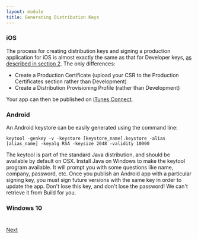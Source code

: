 ```yaml
---
layout: module
title: Generating Distribution Keys
---
```


### iOS

The process for creating distribution keys and signing a production application for iOS is almost exactly the same as that for Developer keys, [as described in section 2](5-generating-keys-and-publishing-your-app.md). The only differences:

- Create a Production Certificate (upload your CSR to the Production Certificates section rather than Development)
- Create a Distribution Provisioning Profile (rather than Development)

Your app can then be published on [iTunes Connect](https://www.apple.com/itunes/working-itunes/sell-content/apps/).

### Android

An Android keystore can be easily generated using the command line:

    keytool -genkey -v -keystore [keystore_name].keystore -alias [alias_name] -keyalg RSA -keysize 2048 -validity 10000

The keytool is part of the standard Java distribution, and should be available by default on OSX. Install Java on Windows to make the keytool program available. It will prompt you with some questions like name, company, password, etc. Once you publish an Android app with a particular signing key, you must sign future versions with the same key in order to update the app. Don't lose this key, and don't lose the password! We can't retrieve it from Build for you.

### Windows 10



<div class="row" style="margin-top:40px;">
<div class="col-sm-12">
<a href="6-creating-client-applications-with-oauth.html" class="btn btn-default pull-right">Next <i class="glyphicon
glyphicon-chevron-right"></i></a>
</div>
</div>